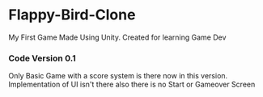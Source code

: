 # Flappy-Bird-Clone
 My First Game Made Using Unity. Created for learning Game Dev

<h3>Code Version 0.1</h3>
Only Basic Game with a score system is there now in this version. Implementation of UI isn't there also there is no Start or Gameover Screen
